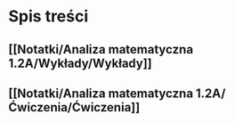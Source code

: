 # Spis treści
## [[Notatki/Analiza matematyczna 1.2A/Wykłady/Wykłady]]
## [[Notatki/Analiza matematyczna 1.2A/Ćwiczenia/Ćwiczenia]]